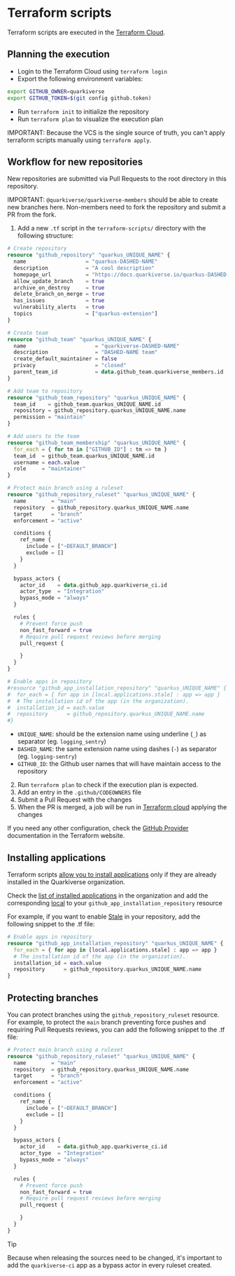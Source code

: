 # Terraform scripts

Terraform scripts are executed in the [Terraform Cloud]( https://app.terraform.io/app/quarkiverse/workspaces/quarkiverse-devops).


## Planning the execution

- Login to the Terraform Cloud using `terraform login`
- Export the following environment variables:
```bash
export GITHUB_OWNER=quarkiverse 
export GITHUB_TOKEN=$(git config github.token)
```
- Run `terraform init` to initialize the repository
- Run `terraform plan` to visualize the execution plan

IMPORTANT: Because the VCS is the single source of truth, you can't apply terraform scripts manually using `terraform apply`. 

## Workflow for new repositories

New repositories are submitted via Pull Requests to the root directory in this repository.

IMPORTANT: `@quarkiverse/quarkiverse-members` should be able to create new branches here. Non-members need to fork the repository and submit a PR from the fork.

1. Add a new `.tf` script in the `terraform-scripts/` directory with the following structure: 

```terraform
# Create repository
resource "github_repository" "quarkus_UNIQUE_NAME" {
  name                   = "quarkus-DASHED-NAME"
  description            = "A cool description"
  homepage_url           = "https://docs.quarkiverse.io/quarkus-DASHED-NAME/dev"
  allow_update_branch    = true
  archive_on_destroy     = true
  delete_branch_on_merge = true
  has_issues             = true
  vulnerability_alerts   = true
  topics                 = ["quarkus-extension"]
}

# Create team
resource "github_team" "quarkus_UNIQUE_NAME" {
  name                      = "quarkiverse-DASHED-NAME"
  description               = "DASHED-NAME team"
  create_default_maintainer = false
  privacy                   = "closed"
  parent_team_id            = data.github_team.quarkiverse_members.id
}

# Add team to repository
resource "github_team_repository" "quarkus_UNIQUE_NAME" {
  team_id    = github_team.quarkus_UNIQUE_NAME.id
  repository = github_repository.quarkus_UNIQUE_NAME.name
  permission = "maintain"
}

# Add users to the team
resource "github_team_membership" "quarkus_UNIQUE_NAME" {
  for_each = { for tm in ["GITHUB_ID"] : tm => tm }
  team_id  = github_team.quarkus_UNIQUE_NAME.id
  username = each.value
  role     = "maintainer"
}

# Protect main branch using a ruleset
resource "github_repository_ruleset" "quarkus_UNIQUE_NAME" {
  name        = "main"
  repository  = github_repository.quarkus_UNIQUE_NAME.name
  target      = "branch"
  enforcement = "active"

  conditions {
    ref_name {
      include = ["~DEFAULT_BRANCH"]
      exclude = []
    }
  }

  bypass_actors {
    actor_id    = data.github_app.quarkiverse_ci.id
    actor_type  = "Integration"
    bypass_mode = "always"
  }

  rules {
    # Prevent force push
    non_fast_forward = true
    # Require pull request reviews before merging
    pull_request {

    }
  }
}

# Enable apps in repository
#resource "github_app_installation_repository" "quarkus_UNIQUE_NAME" {
#  for_each = { for app in [local.applications.stale] : app => app }
#  # The installation id of the app (in the organization).
#  installation_id = each.value
#  repository      = github_repository.quarkus_UNIQUE_NAME.name
#}

```
- `UNIQUE_NAME`: should be the extension name using underline (`_`) as separator (eg. `logging_sentry`)
- `DASHED_NAME`: the same extension name using dashes (`-`) as separator (eg. `logging-sentry`)
- `GITHUB_ID`: the Github user names that will have maintain access to the repository

2. Run `terraform plan` to check if the execution plan is expected.
3. Add an entry in  the `.github/CODEOWNERS` file
4. Submit a Pull Request with the changes
5. When the PR is merged, a job will be run in [Terraform cloud](https://app.terraform.io/app/quarkiverse/workspaces/quarkiverse-devops/runs) applying the changes

If you need any other configuration, check the [GitHub Provider](https://registry.terraform.io/providers/integrations/github/latest/docs) documentation in the Terraform website.

## Installing applications

Terraform scripts [allow you to install applications](https://registry.terraform.io/providers/integrations/github/latest/docs/resources/app_installation_repository) only if they are already installed in the Quarkiverse organization. 

Check the [list of installed applications](https://github.com/organizations/quarkiverse/settings/installations) in the organization and add the corresponding [local](https://github.com/quarkiverse/quarkiverse-devops/blob/main/main.tf#L35) to your `github_app_installation_repository` resource

For example, if you want to enable [Stale](https://github.com/marketplace/stale) in your repository, add the following snippet to the .tf file:

```terraform
# Enable apps in repository
resource "github_app_installation_repository" "quarkus_UNIQUE_NAME" {
  for_each = { for app in [local.applications.stale] : app => app }
  # The installation id of the app (in the organization).
  installation_id = each.value
  repository      = github_repository.quarkus_UNIQUE_NAME.name
}
```
## Protecting branches

You can protect branches using the `github_repository_ruleset` resource. For example, to protect the `main` branch preventing force pushes and requiring Pull Requests reviews, you can add the following snippet to the .tf file:

```terraform
# Protect main branch using a ruleset
resource "github_repository_ruleset" "quarkus_UNIQUE_NAME" {
  name        = "main"
  repository  = github_repository.quarkus_UNIQUE_NAME.name
  target      = "branch"
  enforcement = "active"

  conditions {
    ref_name {
      include = ["~DEFAULT_BRANCH"]
      exclude = []
    }
  }

  bypass_actors {
    actor_id    = data.github_app.quarkiverse_ci.id
    actor_type  = "Integration"
    bypass_mode = "always"
  }

  rules {
    # Prevent force push
    non_fast_forward = true
    # Require pull request reviews before merging
    pull_request {

    }
  }
}
```

> [!TIP]
> Because when releasing the sources need to be changed, it's important to add the `quarkiverse-ci` app as a bypass actor in every ruleset created. 
